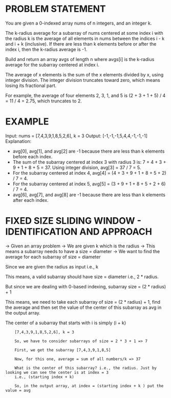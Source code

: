 # PROBLEM STATEMENT

You are given a 0-indexed array nums of n integers, and an integer k.

The k-radius average for a subarray of nums centered at some index i with the radius k is the average of all elements in nums between the indices i - k and i + k (inclusive). If there are less than k elements before or after the index i, then the k-radius average is -1.

Build and return an array avgs of length n where avgs[i] is the k-radius average for the subarray centered at index i.

The average of x elements is the sum of the x elements divided by x, using integer division. The integer division truncates toward zero, which means losing its fractional part.

For example, the average of four elements 2, 3, 1, and 5 is (2 + 3 + 1 + 5) / 4 = 11 / 4 = 2.75, which truncates to 2.

# EXAMPLE

Input: nums = [7,4,3,9,1,8,5,2,6], k = 3
Output: [-1,-1,-1,5,4,4,-1,-1,-1]
Explanation:
- avg[0], avg[1], and avg[2] are -1 because there are less than k elements before each index.
- The sum of the subarray centered at index 3 with radius 3 is: 7 + 4 + 3 + 9 + 1 + 8 + 5 = 37.
  Using integer division, avg[3] = 37 / 7 = 5.
- For the subarray centered at index 4, avg[4] = (4 + 3 + 9 + 1 + 8 + 5 + 2) / 7 = 4.
- For the subarray centered at index 5, avg[5] = (3 + 9 + 1 + 8 + 5 + 2 + 6) / 7 = 4.
- avg[6], avg[7], and avg[8] are -1 because there are less than k elements after each index.


# FIXED SIZE SLIDING WINDOW - IDENTIFICATION AND APPROACH

  -> Given an array problem
  -> We are given k which is the radius
  -> This means a subarray needs to have a size = diameter
  -> We want to find the average for each subarray of size = diameter


  Since we are given the radius as input i.e., k

This means, a valid subarray should have size = diameter i.e., 2 * radius.

But since we are dealing with 0-based indexing, subarray size = (2 * radius) + 1

This means, we need to take each subarray of size = (2 * radius) + 1, find the average and then set the value of the center of this subarray as avg in the output array.

The center of a subarray that starts with i is simply (i + k)

		[7,4,3,9,1,8,5,2,6], k = 3
		
		So, we have to consider subarrays of size = 2 * 3 + 1 => 7
		
		First, we get the subarray [7,4,3,9,1,8,5]
		
		Now, for this one, average = sum of all numbers/k => 37
		
		What is the center of this subarray? i.e., the radius. Just by looking we can see the center is at index = 3 
		i.e., (starting index + k)
		
		So, in the output array, at index = (starting index + k ) put the value = avg